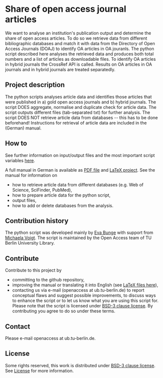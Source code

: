 # Share of open access journal articles
We want to analyse an institution's publication output and determine the share of open access articles. To do so we retrieve data from different bibliographic databases and match it with data from the Directory of Open Access Journals (DOAJ) to identify OA articles in OA jouranls.
The python script described here analyses the retrieved data and produces both total numbers and a list of articles as downloadable files. To identify OA articles in hybrid journals the CrossRef API is called. 
Results on OA articles in OA journals and in hybrid journals are treated separatedly.

## Project description
The python scripts analyses article data and identifies those articles that were published in a) gold open access journals and b) hybrid journals. 
The script DOES aggregate, normalise and duplicate check for article data. The script outputs different files (tab-separated txt) for further analysis.
The script DOES NOT retrieve article data from databases -- this has to be done beforehand! Instructions for retrieval of article data are included in the (German) manual.

## How to
See further information on input/output files and the most important script variables [here](/file-var-info.md).

A full manual in German is available as [PDF file](/manual.pdf) and [LaTeX project](/manual-tex). See the manual for information on
* how to retrieve article data from different databases (e.g. Web of Science, SciFinder, PubMed),
* how to prepare article data for the python script,
* output files,
* how to add or delete databases from the analysis.

## Contribution history
The python script was developed mainly by [Eva Bunge](https://github.com/ebunge) with support from [Michaela Voigt](https://github.com/michaelavoigt). The script is maintained by the Open Access team of TU Berlin University Library.


## Contribute
Contribute to this project by
* committing to the github repository,
* improving the manual or translating it into English (see [LaTeX files here](/manual-tex)),
* contacting us via e-mail (openaccess at ub.tu-berlin.de) to report conceptual flaws and suggest possible improvements, to discuss ways to enhance the script or to let us know what you are using this script for.
Please note that the script is licensed under [BSD-3 clause license](https://opensource.org/licenses/BSD-3-Clause). By contributing you agree to do so under these terms.

## Contact
Please e-mail openaccess at ub.tu-berlin.de.

## License
Some rights reserved, this work is distributed under [BSD-3 clause license](https://opensource.org/licenses/BSD-3-Clause).
See [License](/LICENSE) for more information.